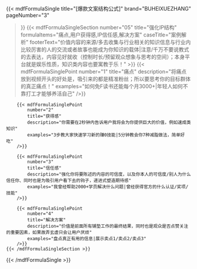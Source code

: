 {{< mdfFormulaSingle
    title="[爆款文案结构公式]"
    brand="BUHEIXUEZHANG"
    pageNumber="3"
>}}
    {{< mdfFormulaSingleSection
        number="05"
        title="强化IP结构"
        formulaItems="痛点,用户获得感,IP信任感,解决方案"
        caseTitle="案例解析"
        footerText="价值内容的来源/多去收集与行业相关的知识信息与行业内比较厉害的人的交流或者故事也能成为你知识的载体|注意/千万不要说教式的去表达，内容见好就收（控制时长/预留观众想象与思考的空间）；本身平台就是娱乐性质，知识类内容也要寓教于乐！"
    >}}
        {{< mdfFormulaSinglePoint
            number="1"
            title="痛点"
            description="将痛点放到视频开头的好处是，吸引来的都是精准粉丝；所以要思考你的目标群体的真正痛点！"
            examples="如何免F读书还能每个月3000+|年轻人如何不靠打工才能够养活自己"
        />}}
        
        {{< mdfFormulaSinglePoint
            number="2"
            title="获得感"
            description="你需要在2秒钟内告诉用户我将会为你提供巨大的价值，例如速成类知识"
            examples="3步教大家快速学习新的赚0技能|5分钟教会你7种减脂做法，简单好吃"
        />}}
        
        {{< mdfFormulaSinglePoint
            number="3"
            title="信任感"
            description="强化你将要陈述的内容的可信度，以及你本人的可信度/别人为什么信任你、同时也是为吸引用户看下去的钩子，递进式塑造期待感"
            examples="我曾经帮助2000+学员解决什么问题|曾经获得官方的什么认证/奖项/技能"
        />}}
        
        {{< mdfFormulaSinglePoint
            number="4"
            title="解决方案"
            description="价值是前面所有铺垫工作的最终结果，同时也是观众是否点赞关注的重要因素，如果故弄玄虚只会让用户厌烦"
            examples="盘点真正有用的信息|展示卖点1/卖点2/卖点3"
        />}}
    {{< /mdfFormulaSingleSection >}}
{{< /mdfFormulaSingle >}}

